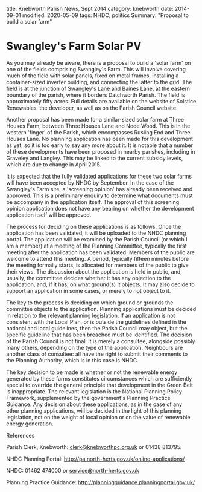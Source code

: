 title: Knebworth Parish News, Sept 2014
category: knebworth
date: 2014-09-01
modified: 2020-05-09
tags: NHDC, politics
Summary: "Proposal to build a solar farm"

# Swangley's Farm Solar PV

As you may already be aware, there is a proposal to build a 'solar farm'
on one of the fields comprising Swangley's Farm. This will involve
covering much of the field with solar panels, fixed on metal frames,
installing a container-sized inverter building, and connecting the
latter to the grid. The field is at the junction of Swangley's Lane and
Baines Lane, at the eastern boundary of the parish, where it borders
Datchworth Parish. The field is approximately fifty acres. Full details
are available on the website of Solstice Renewables, the developer, as
well as on the Parish Council website.

Another proposal has been made for a similar-sized solar farm at Three
Houses Farm, between Three Houses Lane and Node Wood. This is in the
western 'finger' of the Parish, which encompasses Rusling End and Three
Houses Lane. No planning application has been made for this development
as yet, so it is too early to say any more about it. It is notable that
a number of these developments have been proposed in nearby parishes,
including in Graveley and Langley. This may be linked to the current
subsidy levels, which are due to change in April 2015.

It is expected that the fully validated applications for these two solar
farms will have been accepted by NHDC by September. In the case of the
Swangley's Farm site, a 'screening opinion' has already been received
and approved. This is a preliminary enquiry to determine what documents
must be accompany in the application itself. The approval of this
screening opinion application does not have any bearing on whether the
development application itself will be approved.

The process for deciding on these applications is as follows. Once the
application has been validated, it will be uploaded to the NHDC planning
portal. The application will be examined by the Parish Council (or which
I am a member) at a meeting of the Planning Committee, typically the
first meeting after the application has been validated. Members of the
public are welcome to attend this meeting. A period, typically fifteen
minutes before the meeting formally starts, is allocated for members of
the public to give their views. The discussion about the application is
held in public, and, usually, the committee decides whether it has any
objection to the application, and, if it has, on what ground(s) it
objects. It may also decide to support an application in some cases, or
merely to not object to it.

The key to the process is deciding on which ground or grounds the
committee objects to the application. Planning applications must be
decided in relation to the relevant planning legislation. If an
application is not consistent with the Local Plan, or is outside the
guidelines defined in the national and local guidelines, then the Parish
Council may object, but the specific guideline that has been breached
must be identified. The decision of the Parish Council is not final: it
is merely a consultee, alongside possibly many others, depending on the
type of the application. Neighbours are another class of consultee: all
have the right to submit their comments to the Planning Authority, which
is in this case is NHDC.

The key decision to be made is whether or not the renewable energy
generated by these farms constitutes circumstances which are
sufficiently special to override the general principle that development
in the Green Belt is inappropriate. The relevant legislation is the
National Planning Policy Framework, supplemented by the government's
Planning Practice Guidance. Any decision about these applications, as in
the case of any other planning applications, will be decided in the
light of this planning legislation, not on the weight of local opinion
or on the value of renewable energy generation.

References

Parish Clerk, Knebworth: clerk@knebworthpc.org.uk or 01438 813795.

NHDC Planning Portal: http://pa.north-herts.gov.uk/online-applications/

NHDC: 01462 474000 or service@north-herts.gov.uk

Planning Practice Guidance:
http://planningguidance.planningportal.gov.uk/
